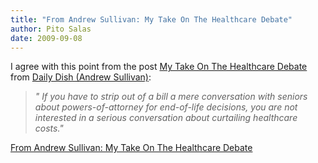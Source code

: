 ```yaml
---
title: "From Andrew Sullivan: My Take On The Healthcare Debate"
author: Pito Salas
date: 2009-09-08
---
```




I agree with this point from the post [My Take On The Healthcare
Debate](<http://www.pheedcontent.com/click.phdo?i=3427a348815a338daa7346e55a0001d7>)
from [Daily Dish (Andrew
Sullivan)](<http://feeds.feedburner.com/andrewsullivan/rApM>):

> _" If you have to strip out of a bill a mere conversation with seniors about
> powers-of-attorney for end-of-life decisions, you are not interested in a
> serious conversation about curtailing healthcare costs."_


[From Andrew Sullivan: My Take On The Healthcare Debate](None)
